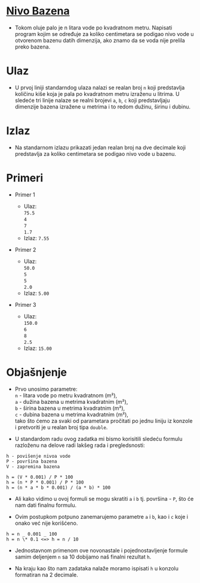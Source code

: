 # [Nivo Bazena](https://petlja.org/sr-Latn-RS/biblioteka/r/problemi/Zbirka-stara/nivo_bazena)

- Tokom oluje palo je n litara vode po kvadratnom metru. Napisati program kojim se određuje za koliko centimetara se podigao nivo vode u otvorenom bazenu datih dimenzija, ako znamo da se voda nije prelila preko bazena.

# Ulaz

- U prvoj liniji standarndog ulaza nalazi se realan broj `n` koji predstavlja količinu kiše koja je pala po kvadratnom metru izraženu u litrima. U sledeće tri linije nalaze se realni brojevi `a`, `b`, `c` koji predstavljaju dimenzije bazena izražene u metrima i to redom dužinu, širinu i dubinu.

# Izlaz

- Na standarnom izlazu prikazati jedan realan broj na dve decimale koji predstavlja za koliko centimetara se podigao nivo vode u bazenu.

# Primeri

- Primer 1

  - Ulaz:
    <br> `75.5`
    <br> `4`
    <br> `7`
    <br> `1.7`
  - Izlaz: `7.55`

- Primer 2

  - Ulaz:
    <br> `50.0`
    <br> `5`
    <br> `5`
    <br> `2.0`
  - Izlaz: `5.00`

- Primer 3

  - Ulaz:
    <br> `150.0`
    <br> `6`
    <br> `8`
    <br> `2.5`
  - Izlaz: `15.00`

# Objašnjenje

- Prvo unosimo parametre:
  <br> `n` - litara vode po metru kvadratnom (m²),
  <br> `a` - dužina bazena u metrima kvadratnim (m²),
  <br> `b` - širina bazena u metrima kvadratnim (m²),
  <br> `c` - dubina bazena u metrima kvadratnim (m²),
  <br> tako što ćemo za svaki od parametara pročitati po jednu liniju iz konzole i pretvoriti je u realan broj tipa `double`.

- U standardom radu ovog zadatka mi bismo korisitili sledeću formulu razloženu na delove radi lakšeg rada i pregledsnosti:

```
h - povišenje nivoa vode
P - površina bazena
V - zapremina bazena
```

```
h = (V * 0.001) / P * 100
h = (n * P * 0.001) / P * 100
h = (n * a * b * 0.001) / (a * b) * 100
```

- Ali kako vidimo u ovoj formuli se mogu skratiti `a` i `b` tj. površina - `P`, što će nam dati finalnu formulu.

- Ovim postupkom potpuno zanemarujemo parametre `a` i `b`, kao i `c` koje i onako već nije korišćeno.

```
h = n _ 0.001 _ 100
h = n \* 0.1 <=> h = n / 10
```

- Jednostavnom primenom ove novonastale i pojednostavljenje formule samim deljenjem `n` sa 10 dobijamo naš finalni rezultat `h`.

- Na kraju kao što nam zadataka nalaže moramo ispisati `h` u konzolu formatiran na 2 decimale.
